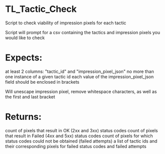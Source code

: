 # TL_Tactic_Check

Script to check viability of impression pixels for each tactic

Script will prompt for a csv containing the tactics and impression pixels you would like to check
# Expects:
at least 2 columns: "tactic_id" and "impression_pixel_json"
no more than one instance of a given tactic id
each value of the impression_pixel_json field should be enclosed in brackets

Will unescape impression pixel, remove whitespace characters, as well as the first and last bracket 

# Returns:
count of pixels that result in OK (2xx and 3xx) status codes
count of pixels that result in Failed (4xx and 5xx) status codes
count of pixels for which status codes could not be obtained (failed attempts)
a list of tactic ids and their corresponding pixels for failed status codes and failed attempts
